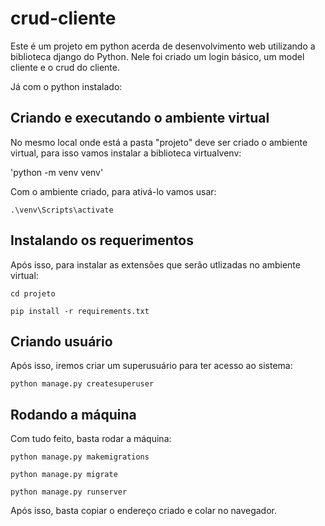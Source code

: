 # crud-cliente

Este é um projeto em python acerda de desenvolvimento web utilizando a biblioteca django do Python. Nele foi criado um login básico, um model cliente e o crud do cliente.

Já com o python instalado:

## Criando e executando o ambiente virtual

No mesmo local onde está a pasta "projeto" deve ser criado o ambiente virtual, para isso vamos instalar a biblioteca virtualvenv:

'python -m venv venv'

Com o ambiente criado, para ativá-lo vamos usar:

`.\venv\Scripts\activate`

## Instalando os requerimentos

Após isso, para instalar as extensões que serão utlizadas no ambiente virtual:

`cd projeto`

`pip install -r requirements.txt`

## Criando usuário

Após isso, iremos criar um superusuário para ter acesso ao sistema:

`python manage.py createsuperuser`

## Rodando a máquina

Com tudo feito, basta rodar a máquina:

`python manage.py makemigrations`

`python manage.py migrate`

`python manage.py runserver`

Após isso, basta copiar o endereço criado e colar no navegador.

